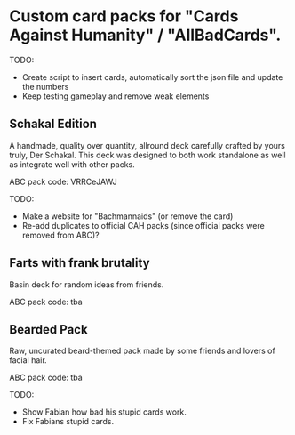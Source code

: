 # Custom card packs for "Cards Against Humanity" / "AllBadCards".

TODO:
- Create script to insert cards, automatically sort the json file and update the numbers
- Keep testing gameplay and remove weak elements

## Schakal Edition
A handmade, quality over quantity, allround deck carefully crafted by yours truly, Der Schakal.
This deck was designed to both work standalone as well as integrate well with other packs.

ABC pack code: VRRCeJAWJ

TODO:
- Make a website for "Bachmannaids" (or remove the card)
- Re-add duplicates to official CAH packs (since official packs were removed from ABC)?

## Farts with frank brutality
Basin deck for random ideas from friends.

ABC pack code: tba

## Bearded Pack
Raw, uncurated beard-themed pack made by some friends and lovers of facial hair.

ABC pack code: tba

TODO:
- Show Fabian how bad his stupid cards work.
- Fix Fabians stupid cards.
